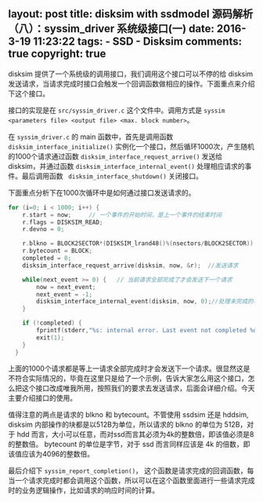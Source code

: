 layout: post
title: disksim with ssdmodel 源码解析（八）：syssim_driver 系统级接口(一)
date: 2016-3-19 11:23:22
tags: 
	- SSD
	- Disksim
comments: true
copyright: true
---


disksim 提供了一个系统级的调用接口，我们调用这个接口可以不停的给 disksim 发送请求，当请求完成时接口会触发一个回调函数做相应的操作。下面重点来介绍下这个接口。

接口的实现是在 `src/syssim_driver.c` 这个文件中。调用方式是 `syssim <parameters file> <output file> <max. block number>`。

在 `syssim_driver.c` 的 main 函数中，首先是调用函数 `disksim_interface_initialize()` 实例化一个接口，然后循环1000次，产生随机的1000个请求通过函数 `disksim_interface_request_arrive()` 发送给 disksim，并通过函数 `disksim_interface_internal_event()` 处理相应请求的事件。最后调用函数 ` disksim_interface_shutdown()` 关闭接口。

<!--more-->

下面重点分析下在1000次循环中是如何通过接口发送请求的。

```C
for (i=0; i < 1000; i++) {
	r.start = now;     // 一个事件的开始时间，是上一个事件的结束时间
	r.flags = DISKSIM_READ;
	r.devno = 0;

	r.blkno = BLOCK2SECTOR*(DISKSIM_lrand48()%(nsectors/BLOCK2SECTOR));  // 随机生成 blkno
	r.bytecount = BLOCK;
	completed = 0;
	disksim_interface_request_arrive(disksim, now, &r);  //发送请求

	while(next_event >= 0) {   // 当前请求全部完成了才会发送下一个请求
		now = next_event;
		next_event = -1;
		disksim_interface_internal_event(disksim, now, 0);//处理未完成的事件
	}

	if (!completed) {
		fprintf(stderr,"%s: internal error. Last event not completed %d\n", argv[0], i);
		exit(1);
	}
  }
```

上面的1000个请求都是等上一请求全部完成时才会发送下一个请求。很显然这是不符合实际情况的，毕竟在这里只是给了一个示例，告诉大家怎么用这个接口，怎么把这个接口改成唯我所用，按照我们的要求去发送请求，后面会详细介绍。今天主要介绍接口的使用。


值得注意的两点是请求的 blkno 和 bytecount。不管使用 ssdsim 还是 hddsim, disksim 内部操作的块都是以512B为单位，所以请求的 blkno 的单位为 512B，对于 hdd 而言，大小可以任意，而对ssd而言其必须为4k的整数倍，即该值必须是8的整数倍。 bytecount 的单位是字节，对于 ssd 而言同样应该是 4k 的倍数，即该值应该为4096的整数倍。

最后介绍下 `syssim_report_completion()`， 这个函数是请求完成的回调函数，每当一个请求完成时都会调用这个函数，所以可以在这个函数里面进行一些请求完成时的业务逻辑操作，比如请求的响应时间的计算。

